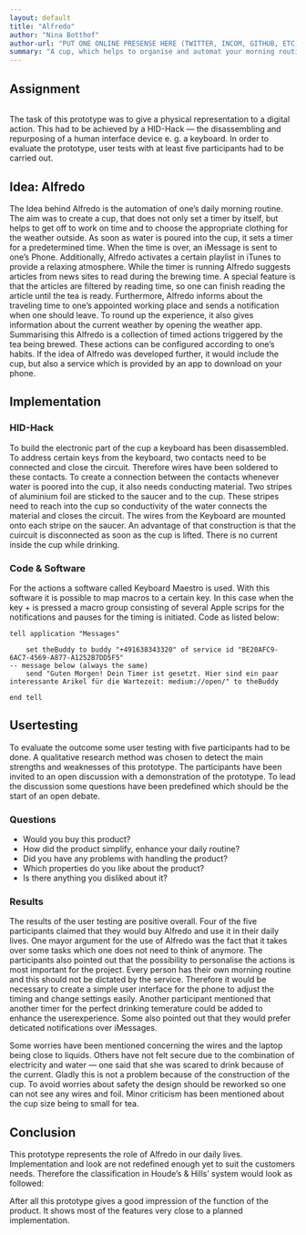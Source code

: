 ```yaml
---
layout: default
title: "Alfredo"
author: "Nina Botthof"
author-url: "PUT ONE ONLINE PRESENSE HERE (TWITTER, INCOM, GITHUB, ETC)"
summary: "A cup, which helps to organise and automat your morning routine."
---
```




## Assignment

###### 

The task of this prototype was to give a physical representation to a digital action. This had to be achieved by a HID-Hack — the disassembling and repurposing of a human interface device e. g. a keyboard. In order to evaluate the prototype, user tests with at least five participants had to be carried out.



## Idea: Alfredo



The Idea behind Alfredo is the automation of one’s daily morning routine. The aim was to create a cup, that does not only set a timer by itself, but helps to get off to work on time and to choose the appropriate clothing for the weather outside.
As soon as water is poured into the cup, it sets a timer for a predetermined time. When the time is over, an iMessage is sent to one’s Phone. Additionally, Alfredo activates a certain playlist in iTunes to provide a relaxing atmosphere. While the timer is running Alfredo suggests articles from news sites to read during the brewing time. A special feature is that the articles are filtered by reading time, so one can finish reading the article until the tea is ready.
Furthermore, Alfredo informs about the traveling time to one’s appointed working place and sends a notification when one should leave. To round up the experience, it also gives information about the current weather by opening the weather app.
Summarising this Alfredo is a collection of timed actions triggered by the tea being brewed. These actions can be configured according to one’s habits. If the idea of Alfredo was developed further, it would include the cup, but also a service which is provided by an app to download on your phone.



## Implementation

### HID-Hack

To build the electronic part of the cup a keyboard has been disassembled. To address certain keys from the keyboard, two contacts need to be connected and close the circuit. Therefore wires have been soldered to these contacts.
To create a connection between the contacts whenever water is poored into the cup, it also needs conducting material. Two stripes of aluminium foil are sticked to the saucer and to the cup. These stripes need to reach into the cup so conductivity of the water connects the material and closes the circuit. The wires from the Keyboard are mounted onto each stripe on the saucer. 
An advantage of that construction is that the cuircuit is disconnected as soon as the cup is lifted. There is no current inside the cup while drinking.

### Code & Software

For the actions a software called Keyboard Maestro is used. With this software it is possible to map macros to a certain key. In this case when the key + is pressed a macro group consisting of several Apple scrips for the notifications and pauses for the timing is initiated. 
Code as listed below:

```apple script
tell application "Messages"

	set theBuddy to buddy "+491638343320" of service id "BE20AFC9-6AC7-4569-A877-A1252B7DD5F5"
-- message below (always the same)
	send "Guten Morgen! Dein Timer ist gesetzt. Hier sind ein paar interessante Arikel für die Wartezeit: medium://open/" to theBuddy

end tell
```



## Usertesting

To evaluate the outcome some user testing with five participants had to be done. A qualitative research method was chosen to detect the main strengths and weaknesses of this prototype. The participants have been invited to an open discussion with a demonstration of the prototype. To lead the discussion some questions have been predefined which should be the start of an open debate.

### Questions

- Would you buy this product?
- How did the product simplify, enhance your daily routine?
- Did you have any problems with handling the product?
- Which properties do you like about the product?
- Is there anything you disliked about it?

### Results

The results of the user testing are positive overall.
Four of the five participants claimed that they would buy Alfredo and use it in their daily lives. One mayor argument for the use of Alfredo was the fact that it takes over some tasks which one does not need to think of anymore.
The participants also pointed out that the possibility to personalise the actions is most important for the project. Every person has their own morning routine and this should not be dictated by the service. Therefore it would be necessary to create a simple user interface for the phone to adjust the timing and change settings easily.
Another participant mentioned that another timer for the perfect drinking temerature could be added to enhance the userexperience.
Some also pointed out that they would prefer deticated notifications over iMessages.

Some worries have been mentioned concerning the wires and the laptop being close to liquids. Others have not felt secure due to the combination of electricity and water — one said that she was scared to drink because of the current. Gladly this is not a problem because of the construction of the cup. To avoid worries about safety the design should be reworked so one can not see any wires and foil. Minor criticism has been mentioned about the cup size being to small for tea. 



## Conclusion

This prototype represents the role of Alfredo in our daily lives. Implementation and look are not redefined enough yet to suit the customers needs. Therefore the classification in Houde’s & Hills’ system would look as followed:

After all this prototype gives a good impression of the function of the product. It shows most of the features very close to a planned implementation. 